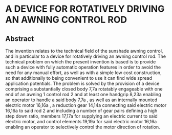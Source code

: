 # A DEVICE FOR ROTATIVELY DRIVING AN AWNING CONTROL ROD

## Abstract
The invention relates to the technical field of the sunshade awning control, and in particular to a device for rotatively driving an awning control rod. The technical problem on which the present invention is based is to provide such a device with fully automatic operation features in order to avoid the need for any manual effort, as well as with a simple low cost construction, so that additionally to being convenient to use it can find wide spread application potentials. The problem is solved by the provision of a device comprising a substantially closed body 7,7a rotatably engageable with one end of an awning 1 control rod 2 and at least one handgrip 8,23a enabling an operator to handle a said body 7,7a , as well as an internally mounted electric motor 16,16a , a reduction gear 14,14a connecting said electric motor 16,16a to said rod 2 and including a number of gear pairs defining a high step down ratio, members 17,17a for supplying an electric current to said electric motor, and control elements 19,19a for said electric motor 16,16a enabling an operator to selectively control the motor direction of rotation.